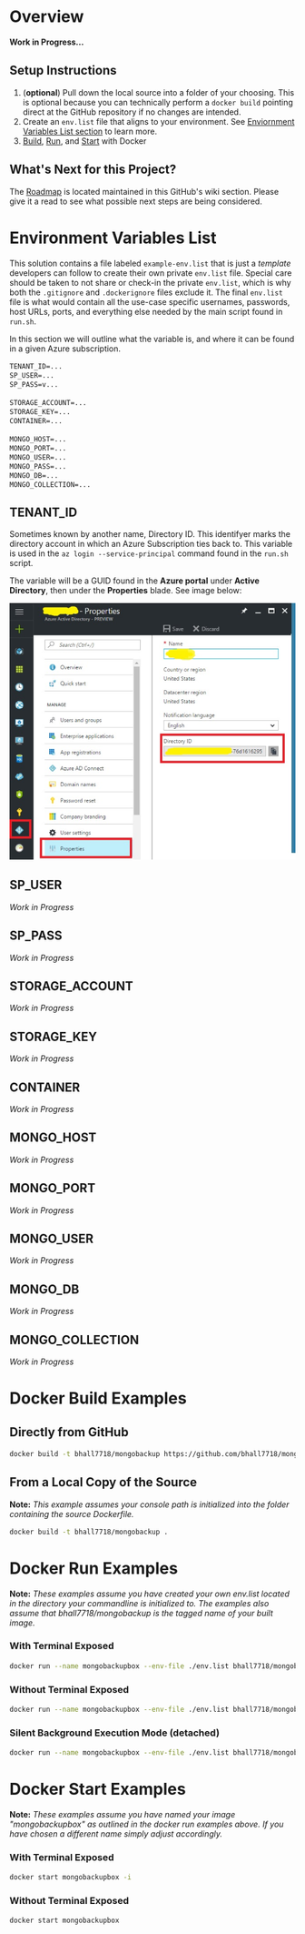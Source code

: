 # Overview
**Work in Progress...**
## Setup Instructions
1. (**optional**) Pull down the local source into a folder of your choosing. This is optional because you can technically perform a ```docker build``` pointing direct at the GitHub repository if no changes are intended.
2. Create an ```env.list``` file that aligns to your environment. See [Enviornment Variables List section](#environment-variables-list) to learn more.
3. [Build](#docker-build-examples), [Run](#docker-run-examples), and [Start](#docker-start-examples) with Docker

## What's Next for this Project?
The [Roadmap](https://github.com/bhall7718/mongobackup/wiki/Roadmap) is located maintained in this GitHub's wiki section. Please give it a read to see what possible next steps are being considered.

# Environment Variables List
This solution contains a file labeled ```example-env.list``` that is just a *template* developers can follow to create their own private ```env.list``` file. Special care should be taken to not share or check-in the private ```env.list```, which is why both the ```.gitignore``` and ```.dockerignore``` files exclude it. The final ```env.list``` file is what would contain all the use-case specific usernames, passwords, host URLs, ports, and everything else needed by the main script found in ```run.sh```.

In this section we will outline what the variable is, and where it can be found in a given Azure subscription.

```
TENANT_ID=...
SP_USER=...
SP_PASS=v...

STORAGE_ACCOUNT=...
STORAGE_KEY=...
CONTAINER=...

MONGO_HOST=...
MONGO_PORT=...
MONGO_USER=...
MONGO_PASS=...
MONGO_DB=...
MONGO_COLLECTION=...
```
## TENANT_ID
Sometimes known by another name, Directory ID. This identifyer marks the directory account in which an  Azure Subscription ties back to. This variable is used in the ```az login --service-principal``` command found in the ```run.sh``` script.

The variable will be a GUID found in the **Azure portal** under **Active Directory**, then under the **Properties** blade. See image below:

![TENANT_ID Example Image](https://raw.githubusercontent.com/bhall7718/mongobackup/master/Documentation/Images/tenant_id.jpg)

## SP_USER
*Work in Progress*
## SP_PASS
*Work in Progress*
## STORAGE_ACCOUNT
*Work in Progress*
## STORAGE_KEY
*Work in Progress*
## CONTAINER
*Work in Progress*
## MONGO_HOST
*Work in Progress*
## MONGO_PORT
*Work in Progress*
## MONGO_USER
*Work in Progress*
## MONGO_DB
*Work in Progress*
## MONGO_COLLECTION
*Work in Progress*

# Docker Build Examples
## Directly from GitHub
``` sh
docker build -t bhall7718/mongobackup https://github.com/bhall7718/mongobackup.git
```
## From a Local Copy of the Source
**Note:** *This example assumes your console path is initialized into the folder containing the source Dockerfile.*
``` sh
docker build -t bhall7718/mongobackup .
```

# Docker Run Examples
**Note:** *These examples assume you have created your own env.list located in the directory your commandline is initialized to. The examples also assume that bhall7718/mongobackup is the tagged name of your built image.*

### With Terminal Exposed
``` sh
docker run --name mongobackupbox --env-file ./env.list bhall7718/mongobackup
```
### Without Terminal Exposed
``` sh
docker run --name mongobackupbox --env-file ./env.list bhall7718/mongobackup -it
```
### Silent Background Execution Mode (detached)
``` sh
docker run --name mongobackupbox --env-file ./env.list bhall7718/mongobackup -d
```

# Docker Start Examples
**Note:** *These examples assume you have named your image "mongobackupbox" as outlined in the docker run examples above. If you have chosen a different name simply adjust accordingly.*

### With Terminal Exposed
``` sh
docker start mongobackupbox -i
```
### Without Terminal Exposed
``` sh
docker start mongobackupbox
```
